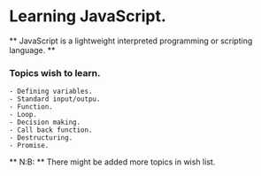 # Learning JavaScript.

** JavaScript is a lightweight interpreted programming or scripting language. **

### Topics wish to learn.
	- Defining variables.
	- Standard input/outpu.
	- Function.
	- Loop.
	- Decision making.
	- Call back function.
	- Destructuring.
	- Promise.

** N:B: ** There might be added more topics in wish list.
